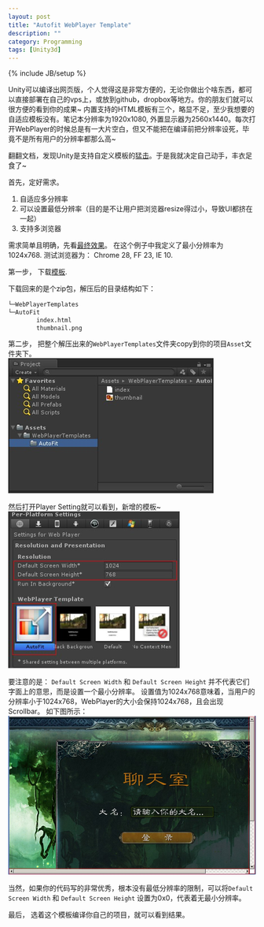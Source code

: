```yaml
---
layout: post
title: "Autofit WebPlayer Template"
description: ""
category: Programming
tags: [Unity3d]
---
```

{% include JB/setup %}

Unity可以编译出网页版，个人觉得这是非常方便的，无论你做出个啥东西，都可以直接部署在自己的vps上，或放到github，dropbox等地方。你的朋友们就可以很方便的看到你的成果~ 内置支持的HTML模板有三个，略显不足，至少我想要的自适应模板没有。笔记本分辨率为1920x1080, 外置显示器为2560x1440。每次打开WebPlayer的时候总是有一大片空白，但又不能把在编译前把分辨率设死，毕竟不是所有用户的分辨率都那么高~

翻翻文档，发现Unity是支持自定义模板的<a href="http://docs.unity3d.com/Documentation/Manual/UsingWebPlayertemplates.html" target="_blank">猛击</a>。于是我就决定自己动手，丰衣足食了~
<!--break-->

首先，定好需求。  
1. 自适应多分辨率  
2. 可以设置最低分辨率（目的是不让用户把浏览器resize得过小，导致UI都挤在一起）  
3. 支持多浏览器  

需求简单且明确，先看<a href="http://edwardwong.github.io/Asset/ChatRoom.html" target="_blank">最终效果</a>。 在这个例子中我定义了最小分辨率为1024x768. 测试浏览器为： Chrome 28, FF 23, IE 10.

第一步， 下载<a href="http://edwardwong.github.io/Asset/WebPlayerTemplates.zip">模板</a>.

下载回来的是个zip包，解压后的目录结构如下：

	└─WebPlayerTemplates
    └─AutoFit
            index.html
            thumbnail.png

第二步， 把整个解压出来的`WebPlayerTemplates`文件夹copy到你的项目`Asset`文件夹下。  
<img src="/assets/custom/images/posts/AutofitWebPlayerTemplate01.jpg" />

然后打开Player Setting就可以看到，新增的模板~  
<img src="/assets/custom/images/posts/AutofitWebPlayerTemplate02.jpg" />

要注意的是： `Default Screen Width` 和 `Default Screen Height` 并不代表它们字面上的意思，而是设置一个最小分辨率。 设置值为1024x768意味着，当用户的分辨率小于1024x768，WebPlayer的大小会保持1024x768，且会出现Scrollbar。 如下图所示：  
<img src="/assets/custom/images/posts/AutofitWebPlayerTemplate03.jpg" />

当然，如果你的代码写的非常优秀，根本没有最低分辨率的限制，可以将`Default Screen Width` 和 `Default Screen Height` 设置为0x0，代表着无最小分辨率。

最后， 选着这个模板编译你自己的项目，就可以看到结果。
